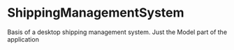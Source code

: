 # ShippingManagementSystem

Basis of a desktop shipping management system. Just the Model part of the application
